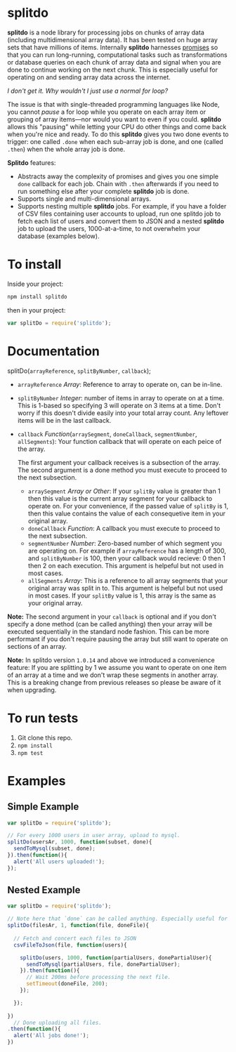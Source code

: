 # splitdo
**splitdo** is a node library for processing jobs on chunks of array data (including multidimensional array data).  It has been tested on huge array sets that have millions of items. Internally **splitdo** harnesses [promises](https://github.com/kriskowal/q) so that you can run long-running, computational tasks such as transformations or database queries on each chunk of array data and signal when you are done to continue working on the next chunk.  This is especially useful for operating on and sending array data across the internet.

*I don't get it. Why wouldn't I just use a normal for loop?*

The issue is that with single-threaded programming languages like Node, you cannot _pause_ a for loop while you operate on each array item or grouping of array items—nor would you want to even if you could.  **splitdo** allows this "pausing" while letting your CPU do other things and come back when you're nice and ready.  To do this **splitdo** gives you two done events to trigger: one called `.done` when each sub-array job is done, and one (called `.then`) when the whole array job is done. 

**Splitdo** features:

* Abstracts away the complexity of promises and gives you one simple `done` callback for each job.  Chain with `.then` afterwards if you need to run something else after your complete **splitdo** job is done.
* Supports single and multi-dimensional arrays.
* Supports nesting multiple **splitdo** jobs.  For example, if you have a folder of CSV files containing user accounts to upload, run one splitdo job to fetch each list of users and convert them to JSON and a nested **splitdo** job to upload the users, 1000-at-a-time, to not overwhelm your database (examples below).

# To install

Inside your project:

```bash
npm install splitdo
```

then in your project:

```javascript
var splitDo = require('splitdo');
```

# Documentation

splitDo(`arrayReference`, `splitByNumber`, `callback`);

- `arrayReference` _Array_: Reference to array to operate on, can be in-line.
- `splitByNumber` _Integer_: number of items in array to operate on at a time. This is 1-based so specifying 3 will operate on 3 items at a time.  Don't worry if this doesn't divide easily into your total array count. Any leftover items will be in the last callback.
- `callback` _Function_(`arraySegment`, `doneCallback`, `segmentNumber`,  `allSegments`): Your function callback that will operate on each peice of the array.  

  The first argument your callback receives is a subsection of the array.  The second argument is a done method you must execute to proceed to the next subsection.
  - `arraySegment` _Array or Other_:  If your `splitBy` value is greater than 1 then this value is the current array segment for your callback to operate on.  For your convenience, if the passed value of `splitBy` is 1, then this value contains the value of each consequetive item in your original array.
  - `doneCallback` _Function_: A callback you must execute to proceed to the next subsection.
  - `segmentNumber` _Number_: Zero-based number of which segment you are operating on. For example if `arrayReference` has a length of 300, and `splitByNumber` is 100, then your callback would recieve: 0 then 1 then 2 on each execution.  This argument is helpeful but not used in most cases.
  - `allSegments` _Array_: This is a reference to all array segments that your original array was split in to. This argument is helpeful but not used in most cases.  If your `splitBy` value is 1, this array is the same as your original array.

**Note:** The second argument in your `callback` is optional and if you don't specify a done method (can be called anything) then your array will be executed sequentially in the standard node fashion.  This can be more performant if you don't require pausing the array but still want to operate on sections of an array.

**Note:** In splitdo version `1.0.14` and above we introduced a convenience feature: If you are splitting by 1 we assume you want to operate on one item of an array at a time and we don't wrap these segments in another array.  This is a breaking change from previous releases so please be aware of it when upgrading.

# To run tests

1. Git clone this repo.
2. `npm install`
3. `npm test`

# Examples

## Simple Example
```javascript
var splitDo = require('splitdo');

// For every 1000 users in user array, upload to mysql.
splitDo(usersAr, 1000, function(subset, done){
  sendToMysql(subset, done);
}).then(function(){
  alert('All users uploaded!');
});
```

## Nested Example
```javascript
var splitDo = require('splitdo');

// Note here that `done` can be called anything. Especially useful for nesting.
splitDo(filesAr, 1, function(file, doneFile){
  
  // Fetch and concert each files to JSON
  csvFileToJson(file, function(users){

    splitDo(users, 1000, function(partialUsers, donePartialUser){
      sendToMysql(partialUsers, file, donePartialUser);
    }).then(function(){
      // Wait 200ms before processing the next file.
      setTimeout(doneFile, 200);
    });

  });
    
})
  // Done uploading all files.
.then(function(){
  alert('All jobs done!');
})
```
